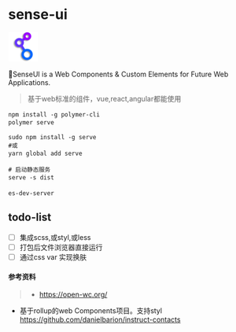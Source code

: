 # sense-ui
<img src="./favicon.png" height="60">

🖖SenseUI is a Web Components &amp; Custom Elements for Future Web Applications.
> 基于web标准的组件，vue,react,angular都能使用


```shell
npm install -g polymer-cli
polymer serve
```

```shell
sudo npm install -g serve
#或
yarn global add serve

# 启动静态服务
serve -s dist 

es-dev-server
```

## todo-list

- [ ] 集成scss,或styl,或less
- [ ] 打包后文件浏览器直接运行
- [ ] 通过css var 实现换肤

#### 参考资料
> - https://open-wc.org/
- 基于rollup的web Components项目。支持styl https://github.com/danielbarion/instruct-contacts
